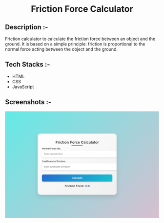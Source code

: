 # <p align="center">Friction Force Calculator</p>

## Description :-

Friction calculator to calculate the friction force between an object and the ground. It is based on a simple principle: friction is proportional to the normal force acting between the object and the ground.

## Tech Stacks :-

- HTML
- CSS
- JavaScript

## Screenshots :-

![image](./assests/image.png)